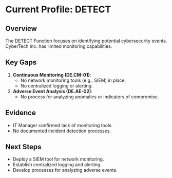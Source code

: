 # Current Profile: DETECT

## Overview
The DETECT Function focuses on identifying potential cybersecurity events. CyberTech Inc. has limited monitoring capabilities.

## Key Gaps
1. **Continuous Monitoring (DE.CM-01)**:
   - No network monitoring tools (e.g., SIEM) in place.
   - No centralized logging or alerting.
2. **Adverse Event Analysis (DE.AE-02)**:
   - No process for analyzing anomalies or indicators of compromise.

## Evidence
- IT Manager confirmed lack of monitoring tools.
- No documented incident detection processes.

## Next Steps
- Deploy a SIEM tool for network monitoring.
- Establish centralized logging and alerting.
- Develop processes for analyzing adverse events.
